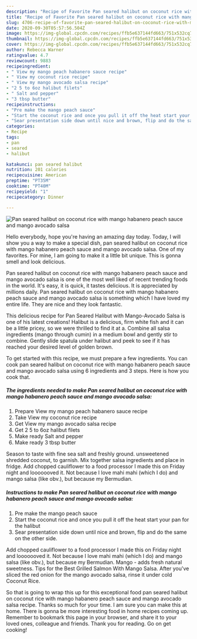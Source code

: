 ```yaml
---
description: "Recipe of Favorite Pan seared halibut on coconut rice with mango habanero peach sauce and mango avocado salsa"
title: "Recipe of Favorite Pan seared halibut on coconut rice with mango habanero peach sauce and mango avocado salsa"
slug: 4706-recipe-of-favorite-pan-seared-halibut-on-coconut-rice-with-mango-habanero-peach-sauce-and-mango-avocado-salsa
date: 2020-09-30T05:57:56.504Z
image: https://img-global.cpcdn.com/recipes/ffb5e637144fd663/751x532cq70/pan-seared-halibut-on-coconut-rice-with-mango-habanero-peach-sauce-and-mango-avocado-salsa-recipe-main-photo.jpg
thumbnail: https://img-global.cpcdn.com/recipes/ffb5e637144fd663/751x532cq70/pan-seared-halibut-on-coconut-rice-with-mango-habanero-peach-sauce-and-mango-avocado-salsa-recipe-main-photo.jpg
cover: https://img-global.cpcdn.com/recipes/ffb5e637144fd663/751x532cq70/pan-seared-halibut-on-coconut-rice-with-mango-habanero-peach-sauce-and-mango-avocado-salsa-recipe-main-photo.jpg
author: Rebecca Warner
ratingvalue: 4.7
reviewcount: 9883
recipeingredient:
- " View my mango peach habanero sauce recipe"
- " View my coconut rice recipe"
- " View my mango avocado salsa recipe"
- "2 5 to 6oz halibut filets"
- " Salt and pepper"
- "3 tbsp butter"
recipeinstructions:
- "Pre make the mango peach sauce"
- "Start the coconut rice and once you pull it off the heat start your pan for the halibut"
- "Sear presentation side down until nice and brown, flip and do the same on the other side."
categories:
- Recipe
tags:
- pan
- seared
- halibut

katakunci: pan seared halibut 
nutrition: 201 calories
recipecuisine: American
preptime: "PT35M"
cooktime: "PT40M"
recipeyield: "1"
recipecategory: Dinner

---
```



![Pan seared halibut on coconut rice with mango habanero peach sauce and mango avocado salsa](https://img-global.cpcdn.com/recipes/ffb5e637144fd663/751x532cq70/pan-seared-halibut-on-coconut-rice-with-mango-habanero-peach-sauce-and-mango-avocado-salsa-recipe-main-photo.jpg)

Hello everybody, hope you're having an amazing day today. Today, I will show you a way to make a special dish, pan seared halibut on coconut rice with mango habanero peach sauce and mango avocado salsa. One of my favorites. For mine, I am going to make it a little bit unique. This is gonna smell and look delicious.

Pan seared halibut on coconut rice with mango habanero peach sauce and mango avocado salsa is one of the most well liked of recent trending foods in the world. It's easy, it is quick, it tastes delicious. It is appreciated by millions daily. Pan seared halibut on coconut rice with mango habanero peach sauce and mango avocado salsa is something which I have loved my entire life. They are nice and they look fantastic.

This delicious recipe for Pan Seared Halibut with Mango-Avocado Salsa is one of his latest creations! Halibut is a delicious, firm white fish and it can be a little pricey, so we were thrilled to find it at a. Combine all salsa ingredients (mango through cumin) in a medium bowl and gently stir to combine. Gently slide spatula under halibut and peek to see if it has reached your desired level of golden brown.


To get started with this recipe, we must prepare a few ingredients. You can cook pan seared halibut on coconut rice with mango habanero peach sauce and mango avocado salsa using 6 ingredients and 3 steps. Here is how you cook that.

<!--inarticleads1-->

##### The ingredients needed to make Pan seared halibut on coconut rice with mango habanero peach sauce and mango avocado salsa:

1. Prepare  View my mango peach habanero sauce recipe
1. Take  View my coconut rice recipe
1. Get  View my mango avocado salsa recipe
1. Get 2 5 to 6oz halibut filets
1. Make ready  Salt and pepper
1. Make ready 3 tbsp butter


Season to taste with fine sea salt and freshly ground. unsweetened shredded coconut, to garnish. Mix together salsa ingredients and place in fridge. Add chopped cauliflower to a food processor I made this on Friday night and looooooved it. Not because I love mahi mahi (which I do) and mango salsa (like obv.), but because my Bermudian. 

<!--inarticleads2-->

##### Instructions to make Pan seared halibut on coconut rice with mango habanero peach sauce and mango avocado salsa:

1. Pre make the mango peach sauce
1. Start the coconut rice and once you pull it off the heat start your pan for the halibut
1. Sear presentation side down until nice and brown, flip and do the same on the other side.


Add chopped cauliflower to a food processor I made this on Friday night and looooooved it. Not because I love mahi mahi (which I do) and mango salsa (like obv.), but because my Bermudian. Mango - adds fresh natural sweetness. Tips for the Best Grilled Salmon With Mango Salsa. After you&#39;ve sliced the red onion for the mango avocado salsa, rinse it under cold Coconut Rice. 

So that is going to wrap this up for this exceptional food pan seared halibut on coconut rice with mango habanero peach sauce and mango avocado salsa recipe. Thanks so much for your time. I am sure you can make this at home. There is gonna be more interesting food in home recipes coming up. Remember to bookmark this page in your browser, and share it to your loved ones, colleague and friends. Thank you for reading. Go on get cooking!
